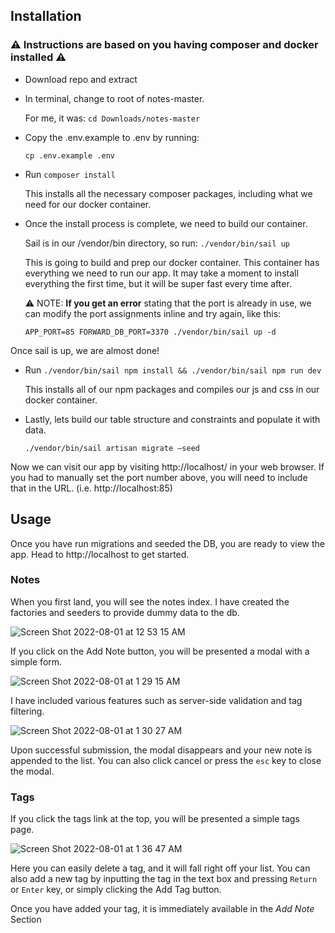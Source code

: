 ## Installation

### :warning: Instructions are based on you having composer and docker installed :warning:


- Download repo and extract



- In terminal, change to root of notes-master. 

    For me, it was: `cd Downloads/notes-master`



- Copy the .env.example to .env by running:

    `cp .env.example .env`



- Run `composer install`

    This installs all the necessary composer packages, including what we need for our docker container.



- Once the install process is complete, we need to build our container. 
    
    Sail is in our /vendor/bin directory, so run: `./vendor/bin/sail up`
    
    This is going to build and prep our docker container. This container has everything we need to run our app. It may take a moment to install everything the first time, but it will be super fast every time after.

    :warning: NOTE: **If you get an error** stating that the port is already in use, we can modify the port assignments inline and try again, like this:

    `APP_PORT=85 FORWARD_DB_PORT=3370 ./vendor/bin/sail up -d`

   
   
Once sail is up, we are almost done!



- Run `./vendor/bin/sail npm install && ./vendor/bin/sail npm run dev`

    This installs all of our npm packages and compiles our js and css in our docker container.



- Lastly, lets build our table structure and constraints and populate it with data.

    `./vendor/bin/sail artisan migrate —seed`
    
    

Now we can visit our app by visiting http://localhost/ in your web browser. If you had to manually set the port number above, you will need to include that in the URL. (i.e. http://localhost:85)


## Usage

Once you have run migrations and seeded the DB, you are ready to view the app. Head to http://localhost to get started.



### Notes 

When you first land, you will see the notes index. I have created the factories and seeders to provide dummy data to the db.

![Screen Shot 2022-08-01 at 12 53 15 AM](https://user-images.githubusercontent.com/48736345/182106696-046f78d9-8a7d-4498-a550-8a3eee3259d6.png)


If you click on the Add Note button, you will be presented a modal with a simple form.

![Screen Shot 2022-08-01 at 1 29 15 AM](https://user-images.githubusercontent.com/48736345/182107036-3c60168d-8fee-45a7-9897-2871fccf77cd.png)


I have included various features such as server-side validation and tag filtering.

![Screen Shot 2022-08-01 at 1 30 27 AM](https://user-images.githubusercontent.com/48736345/182107468-2af46714-baf3-4b26-a31f-d43878f85f12.png)


Upon successful submission, the modal disappears and your new note is appended to the list. You can also click cancel or press the `esc` key to close the modal.



### Tags

If you click the tags link at the top, you will be presented a simple tags page.

![Screen Shot 2022-08-01 at 1 36 47 AM](https://user-images.githubusercontent.com/48736345/182108424-4f76e7e0-a10b-4482-acf1-ce053d18e7c2.png)

Here you can easily delete a tag, and it will fall right off your list. You can also add a new tag by inputting the tag in the text box and pressing `Return` or `Enter` key, or simply clicking the Add Tag button.

Once you have added your tag, it is immediately available in the *Add Note* Section
